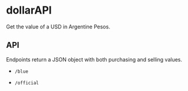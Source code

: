 # dollarAPI

Get the value of a USD in Argentine Pesos.

## API

Endpoints return a JSON object with both purchasing and selling values.

- `/blue` 

- `/official` 